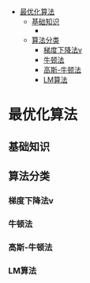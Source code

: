 
<!-- TOC -->

- [最优化算法](#最优化算法)
    - [基础知识](#基础知识)
        - [](#)
    - [算法分类](#算法分类)
        - [梯度下降法v](#梯度下降法v)
        - [牛顿法](#牛顿法)
        - [高斯-牛顿法](#高斯-牛顿法)
        - [LM算法](#lm算法)

<!-- /TOC -->

# 最优化算法
## 基础知识
### 
## 算法分类
### 梯度下降法v
### 牛顿法
### 高斯-牛顿法
### LM算法

